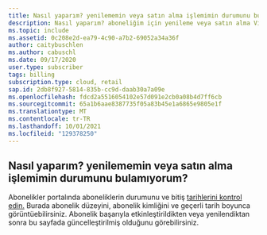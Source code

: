 ```yaml
---
title: Nasıl yaparım? yenilememin veya satın alma işlemimin durumunu bulamıyorum?
description: Nasıl yaparım? aboneliğim için yenileme veya satın alma Visual Studio mi?
ms.topic: include
ms.assetid: 0c208e2d-ea79-4c90-a7b2-69052a34a36f
author: caitybuschlen
ms.author: cabuschl
ms.date: 09/17/2020
user.type: subscriber
tags: billing
subscription.type: cloud, retail
sap.id: 2db8f927-5814-835b-cc9d-daab30a7a09e
ms.openlocfilehash: fdcd2a5516054102e57d091e2cb0a08b4d7ff6cb
ms.sourcegitcommit: 65a1b6aae8387735f05a83b45e1a6865e9805e1f
ms.translationtype: MT
ms.contentlocale: tr-TR
ms.lasthandoff: 10/01/2021
ms.locfileid: "129378250"
---
```

## <a name="how-do-i-find-the-status-of-my-renewal-or-purchase"></a>Nasıl yaparım? yenilememin veya satın alma işlemimin durumunu bulamıyorum?

Abonelikler portalında aboneliklerin durumunu ve bitiş [tarihlerini kontrol edin.](https://my.visualstudio.com/subscriptions) Burada abonelik düzeyini, abonelik kimliğini ve geçerli tarih boyunca görüntüebilirsiniz. Abonelik başarıyla etkinleştirildikten veya yenilendiktan sonra bu sayfada güncelleştirilmiş olduğunu görebilirsiniz. 